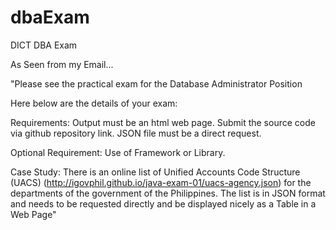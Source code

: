 # dbaExam
DICT DBA Exam

As Seen from my Email...

"Please see the practical exam for the Database Administrator Position

Here below are the details of your exam:

Requirements:
Output must be an html web page.
Submit the source code via github repository link.
JSON file must be a direct request.
 
Optional Requirement:
Use of Framework or Library.
 
Case Study:
There is an online list of Unified Accounts Code Structure (UACS) (http://igovphil.github.io/java-exam-01/uacs-agency.json) for the departments of the government of the Philippines. The list is in JSON format and needs to be requested directly and be displayed nicely as a Table in a Web Page"
